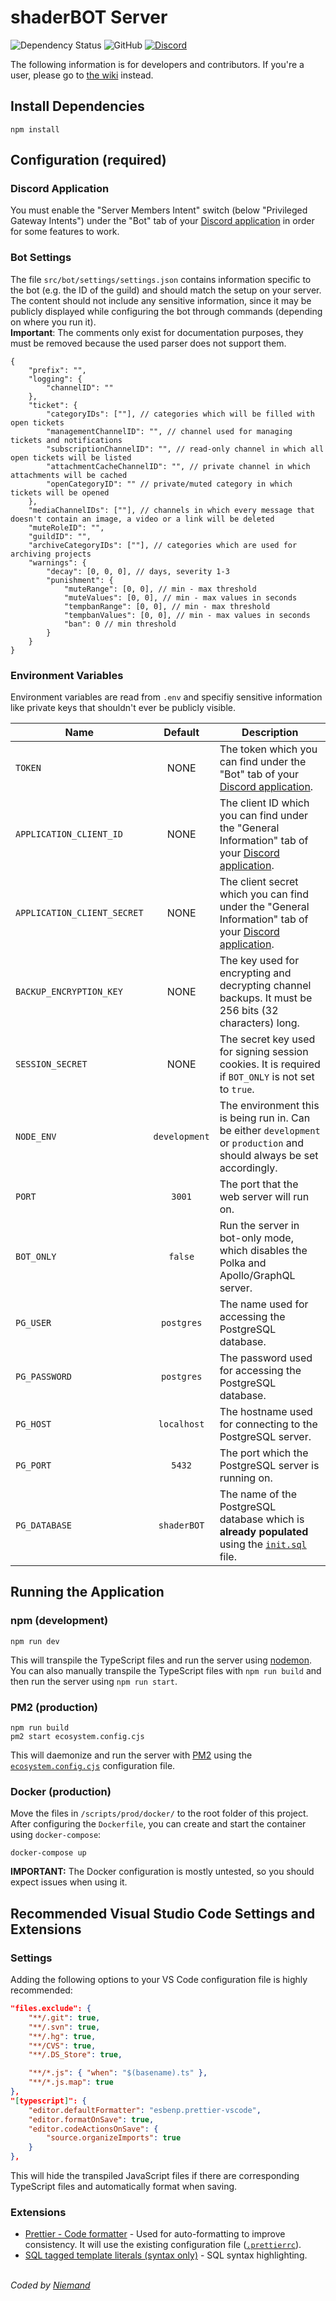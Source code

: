 # shaderBOT Server

![Dependency Status](https://img.shields.io/librariesio/github/Shader-Labs/shaderBOT-server?style=flat-square)
![GitHub](https://img.shields.io/badge/license-MIT-%2391BF0A?style=flat-square)
[![Discord](https://img.shields.io/discord/237199950235041794?label=shaderLABS&logo=discord&color=7289da&style=flat-square)](https://discord.gg/RpzWN9S)

The following information is for developers and contributors. If you're a user, please go to [the wiki](https://github.com/shaderLABS/shaderBOT-server/wiki) instead.

## Install Dependencies

```properties
npm install
```

## Configuration (required)

### Discord Application

You must enable the "Server Members Intent" switch (below "Privileged Gateway Intents") under the "Bot" tab of your [Discord application](https://discord.com/developers/applications) in order for some features to work.

### Bot Settings

The file `src/bot/settings/settings.json` contains information specific to the bot (e.g. the ID of the guild) and should match the setup on your server. The content should not include any sensitive information, since it may be publicly displayed while configuring the bot through commands (depending on where you run it). \
**Important**: The comments only exist for documentation purposes, they must be removed because the used parser does not support them.

```jsonc
{
    "prefix": "",
    "logging": {
        "channelID": ""
    },
    "ticket": {
        "categoryIDs": [""], // categories which will be filled with open tickets
        "managementChannelID": "", // channel used for managing tickets and notifications
        "subscriptionChannelID": "", // read-only channel in which all open tickets will be listed
        "attachmentCacheChannelID": "", // private channel in which attachments will be cached
        "openCategoryID": "" // private/muted category in which tickets will be opened
    },
    "mediaChannelIDs": [""], // channels in which every message that doesn't contain an image, a video or a link will be deleted
    "muteRoleID": "",
    "guildID": "",
    "archiveCategoryIDs": [""], // categories which are used for archiving projects
    "warnings": {
        "decay": [0, 0, 0], // days, severity 1-3
        "punishment": {
            "muteRange": [0, 0], // min - max threshold
            "muteValues": [0, 0], // min - max values in seconds
            "tempbanRange": [0, 0], // min - max threshold
            "tempbanValues": [0, 0], // min - max values in seconds
            "ban": 0 // min threshold
        }
    }
}
```

### Environment Variables

Environment variables are read from `.env` and specifiy sensitive information like private keys that shouldn't ever be publicly visible.

| Name                        |    Default    | Description                                                                                                                                          |
| --------------------------- | :-----------: | ---------------------------------------------------------------------------------------------------------------------------------------------------- |
| `TOKEN`                     |     NONE      | The token which you can find under the "Bot" tab of your [Discord application](https://discord.com/developers/applications).                         |
| `APPLICATION_CLIENT_ID`     |     NONE      | The client ID which you can find under the "General Information" tab of your [Discord application](https://discord.com/developers/applications).     |
| `APPLICATION_CLIENT_SECRET` |     NONE      | The client secret which you can find under the "General Information" tab of your [Discord application](https://discord.com/developers/applications). |
| `BACKUP_ENCRYPTION_KEY`     |     NONE      | The key used for encrypting and decrypting channel backups. It must be 256 bits (32 characters) long.                                                |
| `SESSION_SECRET`            |     NONE      | The secret key used for signing session cookies. It is required if `BOT_ONLY` is not set to `true`.                                                  |
| `NODE_ENV`                  | `development` | The environment this is being run in. Can be either `development` or `production` and should always be set accordingly.                              |
| `PORT`                      |    `3001`     | The port that the web server will run on.                                                                                                            |
| `BOT_ONLY`                  |    `false`    | Run the server in bot-only mode, which disables the Polka and Apollo/GraphQL server.                                                                 |
| `PG_USER`                   |  `postgres`   | The name used for accessing the PostgreSQL database.                                                                                                 |
| `PG_PASSWORD`               |  `postgres`   | The password used for accessing the PostgreSQL database.                                                                                             |
| `PG_HOST`                   |  `localhost`  | The hostname used for connecting to the PostgreSQL server.                                                                                           |
| `PG_PORT`                   |    `5432`     | The port which the PostgreSQL server is running on.                                                                                                  |
| `PG_DATABASE`               |  `shaderBOT`  | The name of the PostgreSQL database which is **already populated** using the [`init.sql`](src/db/init.sql) file.                                     |

## Running the Application

### npm (development)

```properties
npm run dev
```

This will transpile the TypeScript files and run the server using [nodemon](https://www.npmjs.com/package/nodemon).
You can also manually transpile the TypeScript files with `npm run build` and then run the server using `npm run start`.

### PM2 (production)

```properties
npm run build
pm2 start ecosystem.config.cjs
```

This will daemonize and run the server with [PM2](https://pm2.keymetrics.io/) using the [`ecosystem.config.cjs`](ecosystem.config.cjs) configuration file.

### Docker (production)

Move the files in `/scripts/prod/docker/` to the root folder of this project. After configuring the `Dockerfile`, you can create and start the container using `docker-compose`:

```properties
docker-compose up
```

**IMPORTANT:** The Docker configuration is mostly untested, so you should expect issues when using it.

## Recommended Visual Studio Code Settings and Extensions

### Settings

Adding the following options to your VS Code configuration file is highly recommended:

```json
"files.exclude": {
    "**/.git": true,
    "**/.svn": true,
    "**/.hg": true,
    "**/CVS": true,
    "**/.DS_Store": true,

    "**/*.js": { "when": "$(basename).ts" },
    "**/*.js.map": true
},
"[typescript]": {
    "editor.defaultFormatter": "esbenp.prettier-vscode",
    "editor.formatOnSave": true,
    "editor.codeActionsOnSave": {
        "source.organizeImports": true
    }
},
```

This will hide the transpiled JavaScript files if there are corresponding TypeScript files and automatically format when saving.

### Extensions

-   [Prettier - Code formatter](https://marketplace.visualstudio.com/items?itemName=esbenp.prettier-vscode) - Used for auto-formatting to improve consistency. It will use the existing configuration file ([`.prettierrc`](.prettierrc)).
-   [SQL tagged template literals (syntax only)](https://marketplace.visualstudio.com/items?itemName=frigus02.vscode-sql-tagged-template-literals-syntax-only) - SQL syntax highlighting.

\
_Coded by [Niemand](https://github.com/Kneemund)_
